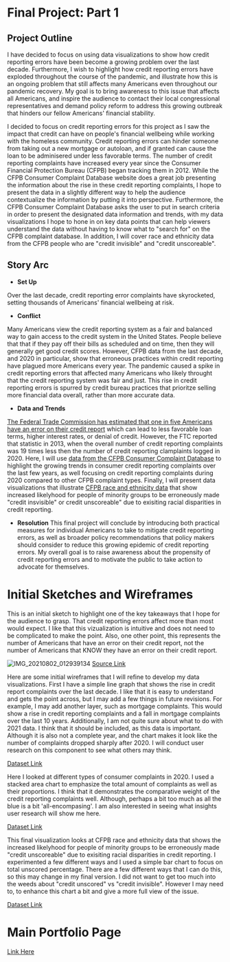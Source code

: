 # Final Project: Part 1

## Project Outline
I have decided to focus on using data visualizations to show how credit reporting errors have been become a growing problem over the last decade. Furthermore, I wish to highlight how credit reporting errors have exploded throughout the course of the pandemic, and illustrate how this is an ongoing problem that still affects many Americans even throughout our pandemic recovery. My goal is to bring awareness to this issue that affects all Americans, and inspire the audience to contact their local congressional representatives and demand policy reform to address this growing outbreak that hinders our fellow Americans' financial stability. 

I decided to focus on credit reporting errors for this project as I saw the impact that credit can have on people's financial wellbeing while working with the homeless community. Credit reporting errors can hinder someone from taking out a new mortgage or autoloan, and if granted can cause the loan to be adminisered under less favorable terms. The number of credit reporting complaints have increased every year since the Consumer Financial Protection Bureau (CFPB) began tracking them in 2012. While the CFPB Consumer Complaint Database website does a great job presenting the information about the rise in these credit reporting complaints, I hope to present the data in a slightly different way to help the audience contextualize the information by putting it into perspective. Furthermore, the CFPB Consumer Complaint Database asks the user to put in search criteria in order to present the designated data information and trends, with my data visualizations I hope to hone in on key data points that can help viewers understand the data without having to know what to "search for" on the CFPB complaint database. In addition, I will cover race and ethnicity data from the CFPB people who are "credit invisible" and "credit unscoreable".


##  Story Arc

* __Set Up__

Over the last decade, credit reporting error complaints have skyrocketed, setting thousands of Americans' financial wellbeing at risk. 
* __Conflict__

Many Americans view the credit reporting system as a fair and balanced way to gain access to the credit system in the United States. People believe that that if they pay off their bills as scheduled and on time, then they will generally get good credit scores. However, CFPB data from the last decade, and 2020 in particular, show that erroneous practices within credit reporting have plagued more Americans every year. The pandemic caused a spike in credit reporting errors that affected many Americans who likely throught that the credit reporting system was fair and just. This rise in credit reporting errors is spurred by credit bureau practices that prioritze selling more financial data overall, rather than more accurate data. 

* __Data and Trends__

[The Federal Trade Commission has estimated that one in five Americans have an error on their credit report](https://www.ftc.gov/news-events/press-releases/2013/02/ftc-study-five-percent-consumers-had-errors-their-credit-reports) which can lead to less favorable loan terms, higher interest rates, or denial of credit.
However, the FTC reported that statistic in 2013, when the overall number of credit reporting complaints was 19 times less then the number of credit reporting clamplaints logged in 2020. Here, I will use [data from the CFPB Consumer Complaint Database](https://www.consumerfinance.gov/data-research/consumer-complaints/) to highlight the growing trends in consumer credit reporting complaints over the last few years, as well focusing on credit reporting complaints during 2020 compared to other CFPB complaint types. 
Finally, I will present data visualizations that illustrate [CFPB race and ethnicity data](https://www.consumerfinance.gov/data-research/research-reports/data-point-credit-invisibles/) that show increased likelyhood for people of minority groups to be erroneously made "credit insvisible" or credit unscoreable" due to exisiting racial disparities in credit reporting. 

* __Resolution__
This final project will conclude by introducing both practical measures for individual Americans to take to mitigate credit reporting errors, as well as broader policy recommendations that policy makers should consider to reduce this growing epidemic of credit reporting errors. My overall goal is to raise awareness about the propensity of credit reporting errors and to motivate the public to take action to advocate for themselves.


# Initial Sketches and Wireframes
This is an initial sketch to highlight one of the key takeaways that I hope for the audience to grasp. That credit reporting errors affect more than most would expect. I like that this vizualization is intuitive and does not need to be complicated to make the point. Also, one other point, this represents the number of Americans that have an error on their credit report, not the number of Americans that KNOW they have an error on their credit report. 

![IMG_20210802_012939134](https://user-images.githubusercontent.com/78768280/127814210-75156fae-da67-4979-bfc0-c89507e818ae.jpg)
[Source Link](https://www.ftc.gov/news-events/press-releases/2013/02/ftc-study-five-percent-consumers-had-errors-their-credit-reports)


Here are some initial wireframes that I will refine to develop my data visualizations. First I have a simple line graph that shows the rise in credit report complaints over the last decade. I like that it is easy to understand and gets the point across, but I may add a few things in future revisions. For example, I may add another layer, such as mortgage complaints. This would show a rise in credit reporting complaints and a fall in mortgage complaints over the last 10 years. Additionally, I am not quite sure about what to do with 2021 data. I think that it should be included, as this data is important. Although it is also not a complete year, and the chart makes it look like the number of complaints dropped sharply after 2020. I will conduct user research on this component to see what others may think. 
<div class="flourish-embed flourish-chart" data-src="visualisation/6895114"><script src="https://public.flourish.studio/resources/embed.js"></script></div>


[Dataset Link](https://github.com/ngraves51/Portfolio/blob/main/final-project/CFPB_CreditReportingComplaintsLastDecade.csv)


Here I looked at different types of consumer complaints in 2020. I used a stacked area chart to emphasize the total amount of complaints as well as their proportions. I think that it demonstrates the comparative weight of the credit reporting complaints well. Although, perhaps a bit too much as all the blue is a bit 'all-encompasing'. I am also interested in seeing what insights user research will show me here. 
<div class="flourish-embed flourish-chart" data-src="visualisation/6894884"><script src="https://public.flourish.studio/resources/embed.js"></script></div>


[Dataset Link](https://github.com/ngraves51/Portfolio/blob/main/final-project/CFPB_CreditReportingComplaints2020.csv)


This final visualization looks at CFPB race and ethnicity data that shows the increased likelyhood for people of minority groups to be erroneously made "credit unscoreable" due to exisiting racial disparities in credit reporting. I experimented a few different ways and I used a simple bar chart to focus on total unscored percentage. There are a few different ways that I can do this, so this may change in my final version. I did not want to get too much into the weeds about "credit unscored" vs "credit invisible". However I may need to, to enhance this chart a bit and give a more full view of the issue.  
<div class="flourish-embed flourish-chart" data-src="visualisation/6895244"><script src="https://public.flourish.studio/resources/embed.js"></script></div>




[Dataset Link](https://github.com/ngraves51/Portfolio/blob/main/final-project/tabula-201505_cfpb_data-point-credit-invisibles.csv)








# Main Portfolio Page
[Link Here](/README.md)
